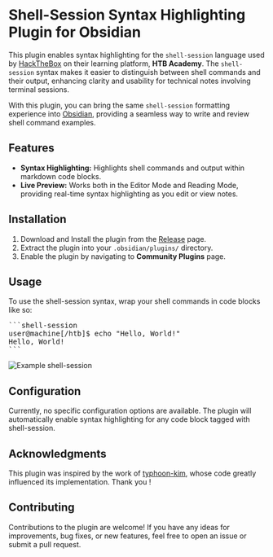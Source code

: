 # Shell-Session Syntax Highlighting Plugin for Obsidian

This plugin enables syntax highlighting for the `shell-session` language used by [HackTheBox](https://www.hackthebox.com/) on their learning platform, **HTB Academy**. The `shell-session` syntax makes it easier to distinguish between shell commands and their output, enhancing clarity and usability for technical notes involving terminal sessions.

With this plugin, you can bring the same `shell-session` formatting experience into [Obsidian](https://obsidian.md/), providing a seamless way to write and review shell command examples.

## Features

- **Syntax Highlighting:** Highlights shell commands and output within markdown code blocks.
- **Live Preview:** Works both in the Editor Mode and Reading Mode, providing real-time syntax highlighting as you edit or view notes.

## Installation

1. Download and Install the plugin from the [Release](https://github.com/Z3rf0x/obsidian-shell-session-syntax-highlighter/releases) page.
2. Extract the plugin into your `.obsidian/plugins/` directory. 
3. Enable the plugin by navigating to **Community Plugins** page.

## Usage

To use the shell-session syntax, wrap your shell commands in code blocks like so:
<pre>```shell-session 
user@machine[/htb]$ echo "Hello, World!" 
Hello, World!
```</pre>

![Example shell-session](example.png)

## Configuration

Currently, no specific configuration options are available. The plugin will automatically enable syntax highlighting for any code block tagged with shell-session.

## Acknowledgments

This plugin was inspired by the work of [typhoon-kim](https://github.com/typhoon-kim/obsidian-svelte-syntax-highlighter), whose code greatly influenced its implementation. Thank you !

## Contributing

Contributions to the plugin are welcome! If you have any ideas for improvements, bug fixes, or new features, feel free to open an issue or submit a pull request.